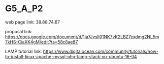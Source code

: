 # G5_A_P2

web page link: 38.88.74.87

proposal link: https://docs.google.com/document/d/1ia7JvsIl01NK7vK2LBZ7cxdmg2NL5m7kHS-CiaXK4gM/edit?ts=58c8ae87

LAMP tutorial link: https://www.digitalocean.com/community/tutorials/how-to-install-linux-apache-mysql-php-lamp-stack-on-ubuntu-16-04
